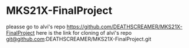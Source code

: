 # MKS21X-FinalProject
pleasse go to alvi's repo
https://github.com/DEATHSCREAMER/MKS21X-FinalProject
here is the link for cloning of alvi's repo
git@github.com:DEATHSCREAMER/MKS21X-FinalProject.git
